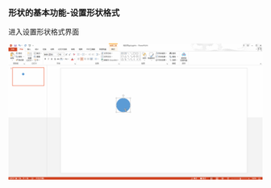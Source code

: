 ### 形状的基本功能-设置形状格式

进入设置形状格式界面

   ![进入设置形状格式界面](https://raw.githubusercontent.com/huxiaoning/img/master/20201023224407.gif)

